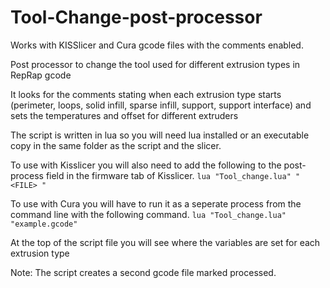 Tool-Change-post-processor
=========================

Works with KISSlicer and Cura gcode files with the comments enabled.

Post processor to change the tool used for different extrusion types in RepRap gcode

It looks for the comments stating when each extrusion type starts (perimeter, loops, solid infill, sparse infill, 
support, support interface) and sets the temperatures and offset for different extruders

The script is written in lua so you will need lua installed or an executable copy in the same folder as the script 
and the slicer. 

To use with Kisslicer you will also need to add the following to the post-process field in the firmware tab of Kisslicer.
`lua "Tool_change.lua" " <FILE> "`

To use with Cura you will have to run it as a seperate process from the command line with the following command.
`lua "Tool_change.lua" "example.gcode"`

At the top of the script file you will see where the variables are set for each extrusion type

Note: The script creates a second gcode file marked processed.

